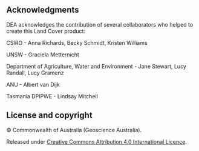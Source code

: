 ## Acknowledgments

DEA acknowledges the contribution of several collaborators who helped to create this Land Cover product:

CSIRO - Anna Richards, Becky Schmidt, Kristen Williams

UNSW - Graciela Metternicht

Department of Agriculture, Water and Environment - Jane Stewart, Lucy Randall, Lucy Gramenz

ANU - Albert van Dijk

Tasmania DPIPWE - Lindsay Mitchell

## License and copyright

&copy; Commonwealth of Australia (Geoscience Australia).

Released under [Creative Commons Attribution 4.0 International Licence](https://creativecommons.org/licenses/by/4.0/).

